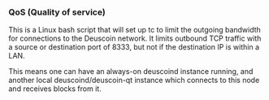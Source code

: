 ### QoS (Quality of service) ###

This is a Linux bash script that will set up tc to limit the outgoing bandwidth for connections to the Deuscoin network. It limits outbound TCP traffic with a source or destination port of 8333, but not if the destination IP is within a LAN.

This means one can have an always-on deuscoind instance running, and another local deuscoind/deuscoin-qt instance which connects to this node and receives blocks from it.
